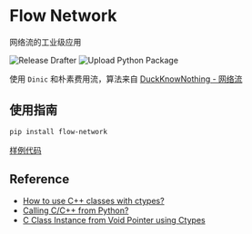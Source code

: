# Flow Network

网络流的工业级应用

![Release Drafter](https://github.com/LucienShui/flow-network/workflows/Release%20Drafter/badge.svg)
![Upload Python Package](https://github.com/LucienShui/flow-network/workflows/Upload%20Python%20Package/badge.svg)

使用 `Dinic` 和朴素费用流，算法来自 [DuckKnowNothing - 网络流](https://github.com/UPCACM/DuckKnowNothing/tree/master/src/GraphAlgorithm/%E7%BD%91%E7%BB%9C%E6%B5%81) 

## 使用指南

```bash
pip install flow-network
```

[样例代码](https://github.com/LucienShui/flow-network/blob/main/tests.py)

## Reference

+ [How to use C++ classes with ctypes?](https://stackoverflow.com/questions/1615813/how-to-use-c-classes-with-ctypes)
+ [Calling C/C++ from Python?](https://stackoverflow.com/questions/145270/calling-c-c-from-python)
+ [C Class Instance from Void Pointer using Ctypes](https://stackoverflow.com/questions/19389124/c-class-instance-from-void-pointer-using-ctypes)

